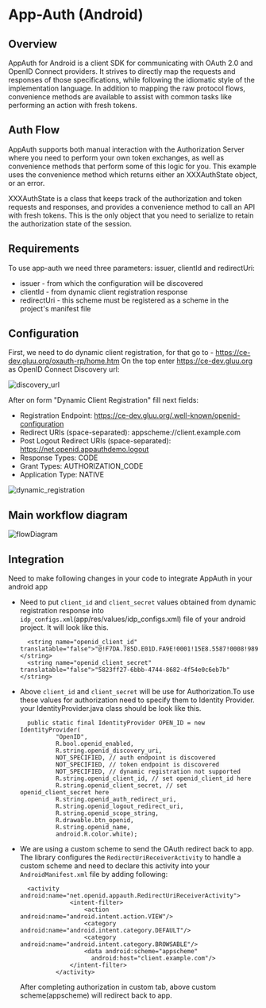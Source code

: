 # App-Auth (Android)

## Overview

AppAuth for Android is a client SDK for communicating with OAuth 2.0 and OpenID Connect providers. It strives to directly map the requests and responses of those specifications, while following the idiomatic style of the implementation language. In addition to mapping the raw protocol flows, convenience methods are available to assist with common tasks like performing an action with fresh tokens.

## Auth Flow

AppAuth supports both manual interaction with the Authorization Server where you need to perform your own token exchanges, as well as convenience methods that perform some of this logic for you. This example uses the convenience method which returns either an XXXAuthState object, or an error.

XXXAuthState is a class that keeps track of the authorization and token requests and responses, and provides a convenience method to call an API with fresh tokens. This is the only object that you need to serialize to retain the authorization state of the session.

## Requirements

To use app-auth we need three parameters: issuer, clientId and redirectUri:
- issuer - from which the configuration will be discovered
- clientId - from dynamic client registration response 
- redirectUri - this scheme must be registered as a scheme in the project's manifest file

## Configuration

First, we need to do dynamic client registration, for that go to - https://ce-dev.gluu.org/oxauth-rp/home.htm
On the top enter https://ce-dev.gluu.org as OpenID Connect Discovery url:

![discovery_url](../img/app-auth/discovery_url.png)

After on form "Dynamic Client Registration" fill next fields:
- Registration Endpoint: https://ce-dev.gluu.org/.well-known/openid-configuration
- Redirect URIs (space-separated): appscheme://client.example.com
- Post Logout Redirect URIs (space-separated): https://net.openid.appauthdemo.logout
- Response Types: CODE
- Grant Types: AUTHORIZATION_CODE
- Application Type: NATIVE

![dynamic_registration](../img/app-auth/dinamic_registration.png)

## Main workflow diagram

![flowDiagram](../img/app-auth/flowDiagram.png)

## Integration
Need to make following changes in your code to integrate AppAuth in your android app
- Need to put `client_id` and `client_secret` values obtained from dynamic registration response into `idp_configs.xml`(app/res/values/idp_configs.xml) file of your android project. It will look like this.
    
  ```
    <string name="openid_client_id" translatable="false">"@!F7DA.785D.E01D.FA9E!0001!15E8.5587!0008!989C.7AFA"</string>
    <string name="openid_client_secret" translatable="false">"5823ff27-6bbb-4744-8682-4f54e0c6eb7b"</string>
  ```
- Above `client_id` and `client_secret` will be use for Authorization.To use these values for authorization need to specify them to Identity Provider.
  your IdentityProvider.java class should be look like this.
  
  ```
    public static final IdentityProvider OPEN_ID = new IdentityProvider(
            "OpenID",
            R.bool.openid_enabled,
            R.string.openid_discovery_uri,
            NOT_SPECIFIED, // auth endpoint is discovered
            NOT_SPECIFIED, // token endpoint is discovered
            NOT_SPECIFIED, // dynamic registration not supported
            R.string.openid_client_id, // set openid_client_id here
            R.string.openid_client_secret, // set openid_client_secret here
            R.string.openid_auth_redirect_uri,
            R.string.openid_logout_redirect_uri,
            R.string.openid_scope_string,
            R.drawable.btn_openid,
            R.string.openid_name,
            android.R.color.white);
  ```
- We are using a custom scheme to send the OAuth redirect back to app. The library configures the `RedirectUriReceiverActivity` to handle a custom scheme and need to declare this activity into your `AndroidManifest.xml` file by adding following:
  ```
    <activity android:name="net.openid.appauth.RedirectUriReceiverActivity">
                <intent-filter>
                    <action android:name="android.intent.action.VIEW"/>
                    <category android:name="android.intent.category.DEFAULT"/>
                    <category android:name="android.intent.category.BROWSABLE"/>
                    <data android:scheme="appscheme"
                      android:host="client.example.com"/>
                </intent-filter>
            </activity>
  ```
    After completing authorization in custom tab, above custom scheme(appscheme) will redirect back to app.